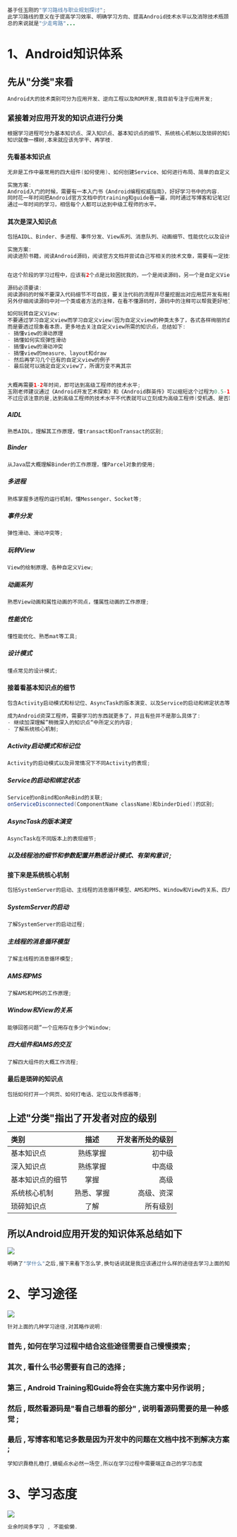 ```java
基于任玉刚的"学习路线与职业规划探讨";
此学习路线的意义在于提高学习效率、明确学习方向、提高Android技术水平以及消除技术瓶颈;
总的来说就是"少走弯路"...
```

# 1、Android知识体系

## 先从"分类"来看

```java
Android大的技术类别可分为应用开发、逆向工程以及ROM开发,我目前专注于应用开发;
```

### 紧接着对应用开发的知识点进行分类

```java
根据学习进程可分为基本知识点、深入知识点、基本知识点的细节、系统核心机制以及琐碎的知识点；
知识就像一棵树,本来就应该先学干、再学枝.
```

#### 先看基本知识点

```java
无非是工作中最常用的四大组件(如何使用)、如何创建Service、如何进行布局、简单的自定义view、动画等常见技术;

实施方案:
Android入门的时候，需要有一本入门书《Android编程权威指南》，好好学习书中的内容.
同时花一年时间把Android官方文档中的training和guide看一遍，同时通过写博客和记笔记的方式来做总结，建议让自己的每篇博客都有价值些。
通过一年时间的学习，相信每个人都可以达到中级工程师的水平。
```

#### 其次是深入知识点

```java
包括AIDL、Binder、多进程、事件分发、View系列、消息队列、动画细节、性能优化以及设计模式等;

实施方案:
阅读进阶书籍，阅读Android源码，阅读官方文档并尝试自己写相关的技术文章，需要有一定技术深度和自我思考;


在这个阶段的学习过程中，应该有2个点是比较困扰我的，一个是阅读源码，另一个是自定义View以及滑动冲突:

源码必须要读:
阅读源码的时候不要深入代码细节不可自拔，要关注代码的流程并尽量挖掘出对应用层开发有用的结论。
另外仔细阅读源码中对一个类或者方法的注释，在看不懂源码时，源码中的注释可以帮我更好地了解源码中的工作原理，这个过程虽然艰苦，但是别无他法。

如何玩转自定义View:
不要通过学习自定义view而学习自定义view(因为自定义view的种类太多了，各式各样绚丽的自定义效果，根本学不完)
而是要透过现象看本质，更多地去关注自定义view所需的知识点，总结如下:
- 搞懂view的滑动原理 
- 搞懂如何实现弹性滑动 
- 搞懂view的滑动冲突 
- 搞懂view的measure、layout和draw 
- 然后再学习几个已有的自定义view的例子 
- 最后就可以搞定自定义view了，所谓万变不离其宗


大概再需要1-2年时间，即可达到高级工程师的技术水平;
玉刚老师建议通过《Android开发艺术探索》和《Android群英传》可以缩短这个过程为0.5-1年;
不过应该注意的是,达到高级工程师的技术水平不代表就可以立刻成为高级工程师(受机遇、是否跳槽的影响),但是技术达到了,成为高级工程师只是很简单的事;
```

##### AIDL

```java
熟悉AIDL，理解其工作原理，懂transact和onTransact的区别;
```

##### Binder

```java
从Java层大概理解Binder的工作原理，懂Parcel对象的使用;
```

##### 多进程

```java
熟练掌握多进程的运行机制，懂Messenger、Socket等;
```

##### 事件分发

```java
弹性滑动、滑动冲突等;
```

##### 玩转View

```java
View的绘制原理、各种自定义View;
```

##### 动画系列

```java
熟悉View动画和属性动画的不同点，懂属性动画的工作原理;
```

##### 性能优化

```java
懂性能优化、熟悉mat等工具;
```

##### 设计模式

```java
懂点常见的设计模式;
```

#### 接着看基本知识点的细节

```java
包含Activity启动模式和标记位、AsyncTask的版本演变、以及Service的启动和绑定状态等;

成为Android资深工程师，需要学习的东西就更多了，并且有些并不是那么具体了:
- 继续加深理解”稍微深入的知识点“中所定义的内容;
- 了解系统核心机制;
```

##### Activity启动模式和标记位

```java
Activity的启动模式以及异常情况下不同Activity的表现;
```

##### Service的启动和绑定状态

```java
Service的onBind和onReBind的关联;
onServiceDisconnected(ComponentName className)和binderDied()的区别;
```

##### AsyncTask的版本演变

```java
AsyncTask在不同版本上的表现细节;
```

##### 以及线程池的细节和参数配置并熟悉设计模式、有架构意识 ;

#### 接下来是系统核心机制

```java
包括SystemServer的启动、主线程的消息循环模型、AMS和PMS、Window和View的关系、四大组件和AMS的交互等；
```

##### SystemServer的启动

```java
了解SystemServer的启动过程;
```

##### 主线程的消息循环模型

```java
了解主线程的消息循环模型;
```

##### AMS和PMS

```java
了解AMS和PMS的工作原理;
```

##### Window和View的关系

```java
能够回答问题”一个应用存在多少个Window;
```

##### 四大组件和AMS的交互

```java
了解四大组件的大概工作流程;
```

#### 最后是琐碎的知识点

```java
包括如何打开一个网页、如何打电话、定位以及传感器等;
```

## 上述"分类"指出了开发者对应的级别

| 类别 | 描述 | 开发者所处的级别 |
| :--- | :---: | ---: |
| 基本知识点 | 熟练掌握 | 初中级 |
| 深入知识点 | 熟练掌握 | 中高级 |
| 基本知识点的细节 | 掌握 | 高级 |
| 系统核心机制 | 熟悉、掌握 | 高级、资深 |
| 琐碎知识点 | 了解 | 所有级别 |

## 所以Android应用开发的知识体系总结如下

![](/assets/Android应用开发知识体系.png)

```java
明确了"学什么"之后,接下来看下怎么学,换句话说就是我应该通过什么样的途径去学习上面的知识;
```

# 2、学习途径

![](/assets/学习方式-途径.png)

```java
针对上面的几种学习途径,对其略作说明:
```

### 首先 , 如何在学习过程中结合这些途径需要自己慢慢摸索 ;

### 其次 , 看什么书必需要有自己的选择 ;

### 第三 , Android Training和Guide将会在实施方案中另作说明 ;

### 然后 , 既然看源码是"看自己想看的部分" , 说明看源码需要的是一种感觉 ;

### 最后 , 写博客和笔记多数是因为开发中的问题在文档中找不到解决方案 ;

```java
学知识靠稳扎稳打,蜻蜓点水必然一场空,所以在学习过程中需要端正自己的学习态度
```

# 3、学习态度

![](/assets/学习方式-态度.png)

```java
业余时间多学习 , 不能偷懒.
```



